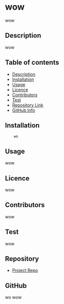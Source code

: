 
# **wow**
wow
## Description 
wow
## Table of contents
- [Description](#Description)
- [Installation](#Installation)
- [Usage](#Usage)
- [Licence](#Licence)
- [Contributors](#Contributors)
- [Test](#Test)
- [Repository Link](#Repository)
- [GitHub Info](#GitHub) 
## Installation
        wo
## Usage
wow
## Licence
wow
## Contributors
wow
## Test
wow
## Repository
- [Project Repo](wow)
## GitHub
wo
wow
